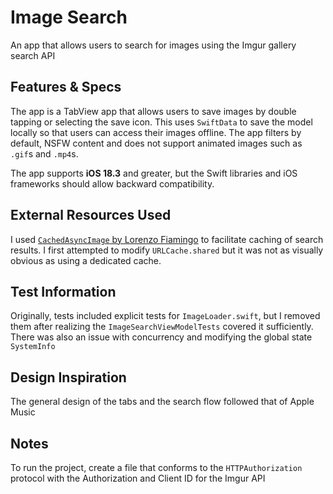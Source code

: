 # Image Search

An app that allows users to search for images using the Imgur gallery search API

## Features & Specs
The app is a TabView app that allows users to save images by double tapping or selecting the save icon. This uses `SwiftData` to save the model locally so that users can access their images offline. The app filters by default, NSFW content and does not support animated images such as `.gif`s and `.mp4`s.

The app supports **iOS 18.3** and greater, but the Swift libraries and iOS frameworks should allow backward compatibility.

## External Resources Used
I used [`CachedAsyncImage` by Lorenzo Fiamingo](https://github.com/lorenzofiamingo/swiftui-cached-async-image) to facilitate caching of search results. I first attempted to modify `URLCache.shared` but it was not as visually obvious as using a dedicated cache.

## Test Information
Originally, tests included explicit tests for `ImageLoader.swift`, but I removed them after realizing the `ImageSearchViewModelTests` covered it sufficiently. There was also an issue with concurrency and modifying the global state `SystemInfo`

## Design Inspiration
The general design of the tabs and the search flow followed that of Apple Music

## Notes
To run the project, create a file that conforms to the `HTTPAuthorization` protocol with the Authorization and Client ID for the Imgur API
